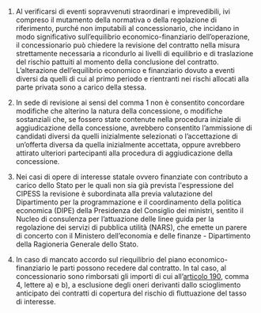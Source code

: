 1. Al verificarsi di eventi sopravvenuti straordinari e imprevedibili, ivi compreso il mutamento della normativa o della regolazione di riferimento, purché non imputabili al concessionario, che incidano in modo significativo sull’equilibrio economico-finanziario dell’operazione, il concessionario può chiedere la revisione del contratto nella misura strettamente necessaria a ricondurlo ai livelli di equilibrio e di traslazione del rischio pattuiti al momento della conclusione del contratto. L’alterazione dell’equilibrio economico e finanziario dovuto a eventi diversi da quelli di cui al primo periodo e rientranti nei rischi allocati alla parte privata sono a carico della stessa.

2. In sede di revisione ai sensi del comma 1 non è consentito concordare modifiche che alterino la natura della concessione, o modifiche sostanziali che, se fossero state contenute nella procedura iniziale di aggiudicazione della concessione, avrebbero consentito l’ammissione di candidati diversi da quelli inizialmente selezionati o l’accettazione di un’offerta diversa da quella inizialmente accettata, oppure avrebbero attirato ulteriori partecipanti alla procedura di aggiudicazione della concessione.

3. Nei casi di opere di interesse statale ovvero finanziate con contributo a carico dello Stato per le quali non sia già prevista l'espressione del CIPESS la revisione è subordinata alla previa valutazione del Dipartimento per la programmazione e il coordinamento della politica economica (DIPE) della Presidenza del Consiglio dei ministri, sentito il Nucleo di consulenza per l’attuazione delle linee guida per la regolazione dei servizi di pubblica utilità (NARS), che emette un parere di concerto con il Ministero dell’economia e delle finanze - Dipartimento della Ragioneria Generale dello Stato. 

4. In caso di mancato accordo sul riequilibrio del piano economico-finanziario le parti possono recedere dal contratto. In tal caso, al concessionario sono rimborsati gli importi di cui all’[articolo 190](/index.html?article=articolo-190&version=1), comma 4, lettere a) e b), a esclusione degli oneri derivanti dallo scioglimento anticipato dei contratti di copertura del rischio di fluttuazione del tasso di interesse.
